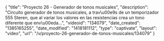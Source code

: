 {
    "title": "Proyecto 26 - Generador de tonos musicales",
    "description": "Circuito generador de tonos musicales, a trav\u00e9s de un temporizador 555 Steren, que al variar los valores en las resistencias crea un tono diferente que env\u00eda...",
    "videoid": "134079",
    "date_created": "1385165255",
    "date_modified": "1418181112",
    "type": "captivate",
    "layout": "video",
    "url": "\/v\/proyecto-26-generador-de-tonos-musicales\/134079"
}
